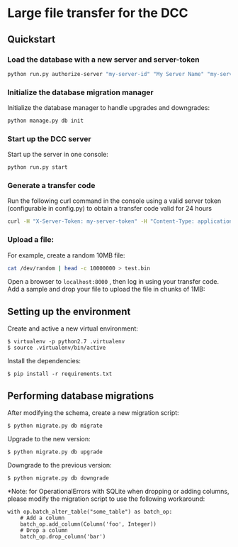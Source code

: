 # Large file transfer for the DCC


## Quickstart

### Load the database with a new server and server-token
```sh
python run.py authorize-server "my-server-id" "My Server Name" "my-server-token"
```

### Initialize the database migration manager
Initialize the database manager to handle upgrades and downgrades:
```sh
python manage.py db init
```

### Start up the DCC server
Start up the server in one console:
```sh
python run.py start
```

### Generate a transfer code
Run the following curl command in the console using a valid server token (configurable in config.py) to obtain a transfer code valid for 24 hours
```sh
curl -H "X-Server-Token: my-server-token" -H "Content-Type: application/json" -X POST -d '{"user":"your-user-id","name":"your-user-name","email":"your-user-email","duration":7}' http://localhost:8000/transfers/
```

### Upload a file:
For example, create a random 10MB file:
```sh
cat /dev/random | head -c 10000000 > test.bin
```

Open a browser to `localhost:8000` , then log in using your transfer code.
Add a sample and drop your file to upload the file in chunks of 1MB:


## Setting up the environment

Create and active a new virtual environment:
```
$ virtualenv -p python2.7 .virtualenv
$ source .virtualenv/bin/active
```

Install the dependencies:
```
$ pip install -r requirements.txt
```


## Performing database migrations

After modifying the schema, create a new migration script:
```
$ python migrate.py db migrate
```

Upgrade to the new version:
```
$ python migrate.py db upgrade
```

Downgrade to the previous version:
```
$ python migrate.py db downgrade
```

*Note: for OperationalErrors with SQLite when dropping or adding columns, please modify
the migration script to use the following workaround:
```
with op.batch_alter_table("some_table") as batch_op:
    # Add a column
    batch_op.add_column(Column('foo', Integer))
    # Drop a column
    batch_op.drop_column('bar')
```
